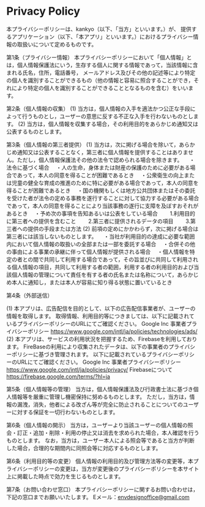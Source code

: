 # Privacy Policy

本プライバシーポリシーは、kankyo（以下、「当方」といいます。）が、 提供するアプリケーション（以下、「本アプリ」といいます。）におけるプライバシー情報の取扱いについて定めるものです。

第1条（プライバシー情報）
本プライバシーポリシーにおいて「個人情報」とは，個人情報保護法にいう，生存する個人に関する情報であって，当該情報に含まれる氏名，住所，電話番号， メールアドレス及びその他の記述等により特定の個人を識別することができるもの（他の情報と容易に照合することができ，それにより特定の個人を識別することができることとなるものを含む）をいいます。

第2条（個人情報の収集）
(1) 当方は，個人情報の入手を適法かつ公正な手段によって行うものとし，ユーザーの意思に反する不正な入手を行わないものとします。
(2) 当方は，個人情報を収集する場合，その利用目的をあらかじめ通知又は公表するものとします。

第3条（個人情報の第三者提供）
(1) 当方は，次に掲げる場合を除いて，あらかじめ通知又は公表することなく，第三者に個人情報を提供することはありません。ただし，個人情報保護法その他の法令で認められる場合を除きます。 　・法令に基づく場合
　・人の生命，身体または財産の保護のために必要がある場合であって，本人の同意を得ることが困難であるとき
　・公衆衛生の向上または児童の健全な育成の推進のために特に必要がある場合であって，本人の同意を得ることが困難であるとき
　・国の機関もしくは地方公共団体またはその委託を受けた者が法令の定める事務を遂行することに対して協力する必要がある場合であって，本人の同意を得ることにより当該事務の遂行に支障を及ぼすおそれがあるとき
　・予め次の事項を告知あるいは公表をしている場合
　　1.利用目的に第三者への提供を含むこと
　　2.第三者に提供されるデータの項目
　　3.第三者への提供の手段または方法
(2) 前項の定めにかかわらず，次に掲げる場合は第三者には該当しないものとします。
　・当社が利用目的の達成に必要な範囲内において個人情報の取扱いの全部または一部を委託する場合
　・合併その他の事由による事業の承継に伴って個人情報が提供される場合
　・個人情報を特定の者との間で共同して利用する場合であって，その旨並びに共同して利用される個人情報の項目，共同して利用する者の範囲，利用する者の利用目的および当該個人情報の管理について責任を有する者の氏名または名称について，あらかじめ本人に通知し，または本人が容易に知り得る状態に置いているとき

第4条（外部送信）

(1) 本アプリは、広告配信を目的として、以下の広告配信事業者が、ユーザーの情報を取得します。 取得情報、利用目的等につきましては、以下に記載されているプライバシーポリシーのURLにてご確認ください。
Google Inc
事業者プライバシーポリシー https://www.google.com/intl/ja/policies/technologies/ads/  
(2) 本アプリは、サービスの利用状況を把握するため、Firebaseを利用しております。 FireBaseの利用により収集されたデータは、以下の事業者のプライバシーポリシーに基づき管理されます。 以下に記載されているプライバシーポリシーのURLにてご確認ください。
Google Inc
事業者プライバシーポリシー https://www.google.com/intl/ja/policies/privacy/
Firebaseについて
https://firebase.google.com/terms/?hl=ja

第5条（個人情報等の管理）
当方は，個人情報保護法及び行政書士法に基づき個人情報等を厳重に管理し機密保持に努めるものとします。 ただし，当方は，情報の漏洩，消失，他者による改ざん等が完全に防止されることについてのユーザーに対する保証を一切行わないものとします。

第6条（個人情報の開示）
当方は，ユーザーより当該ユーザーの個人情報の照会・訂正・追加・削除・利用の停止又は消去を求められた場合，本人確認を行うものとします。 なお，当方は，ユーザー本人による照会等であると当方が判断した場合，合理的な期間内に同照会等に対応するものとします。

第6条（利用目的等の変更）
個人情報の利用目的及び管理方法等の変更等，本プライバシーポリシーの変更は，当方が変更後のプライバシーポリシーを本サイト上に掲載した時点で効力を生じるものとします。

第7条（お問い合わせ窓口）
本プライバシーポリシーに関するお問い合わせは，下記の窓口までお願いいたします。
Eメール：envdesignoffice@gmail.com